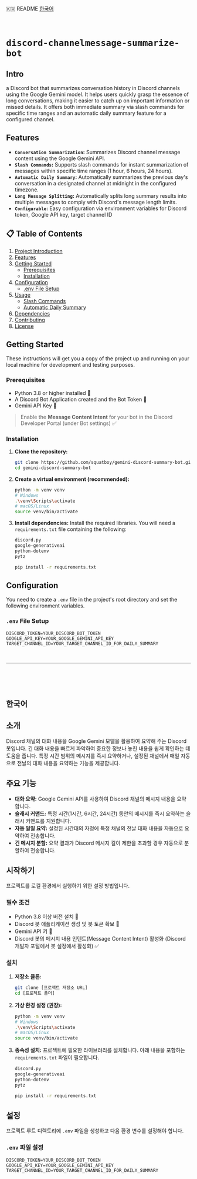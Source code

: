 🇰🇷 README [한국어](#한국어)

<br>

# `discord-channelmessage-summarize-bot`

## Intro

a Discord bot that summarizes conversation history in Discord channels using the Google Gemini model. It helps users quickly grasp the essence of long conversations, making it easier to catch up on important information or missed details. It offers both immediate summary via slash commands for specific time ranges and an automatic daily summary feature for a configured channel.

## Features

* **`Conversation Summarization`:** Summarizes Discord channel message content using the Google Gemini API.
* **`Slash Commands`:** Supports slash commands for instant summarization of messages within specific time ranges (1 hour, 6 hours, 24 hours).
* **`Automatic Daily Summary`:** Automatically summarizes the previous day's conversation in a designated channel at midnight in the configured timezone.
* **`Long Message Splitting`:** Automatically splits long summary results into multiple messages to comply with Discord's message length limits.
* **`Configurable`:** Easy configuration via environment variables for Discord token, Google API key, target channel ID

## 📋 Table of Contents

1.  [Project Introduction](#-project-introduction)
2.  [Features](#-features)
3.  [Getting Started](#-getting-started)
    * [Prerequisites](#prerequisites)
    * [Installation](#installation)
4.  [Configuration](#-configuration)
    * [.env File Setup](#env-file-setup)
5.  [Usage](#-usage)
    * [Slash Commands](#slash-commands)
    * [Automatic Daily Summary](#automatic-daily-summary)
6.  [Dependencies](#-dependencies)
7.  [Contributing](#-contributing)
8.  [License](#-license)

## Getting Started

These instructions will get you a copy of the project up and running on your local machine for development and testing purposes.

### Prerequisites

* Python 3.8 or higher installed 🐍
* A Discord Bot Application created and the Bot Token 🔑
* Gemini API Key 🔑
> Enable the **Message Content Intent** for your bot in the Discord Developer Portal (under Bot settings) ✅

### Installation

1.  **Clone the repository:**
    ```bash
    git clone https://github.com/squatboy/gemini-discord-summary-bot.git
    cd gemini-discord-summary-bot
    ```

2.  **Create a virtual environment (recommended):**
    ```bash
    python -m venv venv
    # Windows
    .\venv\Scripts\activate
    # macOS/Linux
    source venv/bin/activate
    ```

3.  **Install dependencies:**
    Install the required libraries. You will need a `requirements.txt` file containing the following:
    ```txt
    discord.py
    google-generativeai
    python-dotenv
    pytz
    ```
    ```bash
    pip install -r requirements.txt
    ```

## Configuration

You need to create a `.env` file in the project's root directory and set the following environment variables.

### `.env` File Setup

```dotenv
DISCORD_TOKEN=YOUR_DISCORD_BOT_TOKEN
GOOGLE_API_KEY=YOUR_GOOGLE_GEMINI_API_KEY
TARGET_CHANNEL_ID=YOUR_TARGET_CHANNEL_ID_FOR_DAILY_SUMMARY
```

<br>

---

<br>
<br>
<br>

## 한국어

## 소개

Discord 채널의 대화 내용을 Google Gemini 모델을 활용하여 요약해 주는 Discord 봇입니다. 긴 대화 내용을 빠르게 파악하여 중요한 정보나 놓친 내용을 쉽게 확인하는 데 도움을 줍니다. 특정 시간 범위의 메시지를 즉시 요약하거나, 설정된 채널에서 매일 자동으로 전날의 대화 내용을 요약하는 기능을 제공합니다.

## 주요 기능

* **대화 요약:** Google Gemini API를 사용하여 Discord 채널의 메시지 내용을 요약합니다.
* **슬래시 커맨드:** 특정 시간(1시간, 6시간, 24시간) 동안의 메시지를 즉시 요약하는 슬래시 커맨드를 지원합니다.
* **자동 일일 요약:** 설정된 시간대의 자정에 특정 채널의 전날 대화 내용을 자동으로 요약하여 전송합니다.
* **긴 메시지 분할:** 요약 결과가 Discord 메시지 길이 제한을 초과할 경우 자동으로 분할하여 전송합니다.

## 시작하기

프로젝트를 로컬 환경에서 실행하기 위한 설정 방법입니다.

### 필수 조건

* Python 3.8 이상 버전 설치 🐍
* Discord 봇 애플리케이션 생성 및 봇 토큰 확보 🔑
* Gemini API 키 🔑
* Discord 봇의 메시지 내용 인텐트(Message Content Intent) 활성화 (Discord 개발자 포털에서 봇 설정에서 활성화) ✅

### 설치

1.  **저장소 클론:**
    ```bash
    git clone [프로젝트 저장소 URL]
    cd [프로젝트 폴더]
    ```

2.  **가상 환경 설정 (권장):**
    ```bash
    python -m venv venv
    # Windows
    .\venv\Scripts\activate
    # macOS/Linux
    source venv/bin/activate
    ```

3.  **종속성 설치:**
    프로젝트에 필요한 라이브러리를 설치합니다. 아래 내용을 포함하는 `requirements.txt` 파일이 필요합니다.
    ```txt
    discord.py
    google-generativeai
    python-dotenv
    pytz
    ```
    ```bash
    pip install -r requirements.txt
    ```

## 설정

프로젝트 루트 디렉토리에 `.env` 파일을 생성하고 다음 환경 변수를 설정해야 합니다.

### `.env` 파일 설정

```dotenv
DISCORD_TOKEN=YOUR_DISCORD_BOT_TOKEN
GOOGLE_API_KEY=YOUR_GOOGLE_GEMINI_API_KEY
TARGET_CHANNEL_ID=YOUR_TARGET_CHANNEL_ID_FOR_DAILY_SUMMARY
